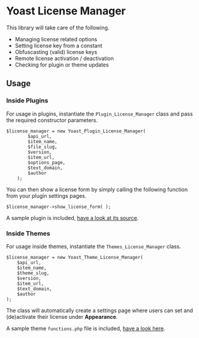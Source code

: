 Yoast License Manager
=====================

This library will take care of the following.

- Managing license related options
- Setting license key from a constant
- Obfuscasting (valid) license keys
- Remote license activation / deactivation
- Checking for plugin or theme updates

## Usage

### Inside Plugins

For usage in plugins, instantiate the `Plugin_License_Manager` class and pass the required constructor parameters.

```
$license_manager = new Yoast_Plugin_License_Manager( 
		$api_url, 
		$item_name, 
		$file_slug, 
		$version, 
		$item_url, 
		$options_page, 
		$text_domain, 
		$author 
	);
```

You can then show a license form by simply calling the following function from your plugin settings pages.

```
$license_manager->show_license_form( );
```

A sample plugin is included, [have a look at its source](https://github.com/Yoast/License-Manager/blob/master/samples/sample-plugin.php).

### Inside Themes

For usage inside themes, instantiate the `Themes_License_Manager` class.

```
$license_manager = new Yoast_Theme_License_Manager( 
	$api_url, 
	$item_name, 
	$theme_slug, 
	$version, 
	$item_url, 
	$text_domain, 
	$author 
);
```

The class will automatically create a settings page where users can set and (de)activate their license under **Appearance**.

A sample theme `functions.php` file is included, [have a look here](https://github.com/Yoast/License-Manager/blob/master/samples/sample-theme-functions.php).

